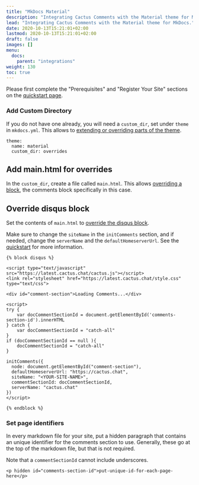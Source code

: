 ```yaml
---
title: "MkDocs Material"
description: "Integrating Cactus Comments with the Material theme for MkDocs."
lead: "Integrating Cactus Comments with the Material theme for MkDocs."
date: 2020-10-13T15:21:01+02:00
lastmod: 2020-10-13T15:21:01+02:00
draft: false
images: []
menu: 
  docs:
    parent: "integrations"
weight: 130
toc: true
---
```


Please first complete the "Prerequisites" and "Register Your Site" sections on the [quickstart page](../quick-start).

### Add Custom Directory
If you do not have one already, you will need a `custom_dir`, set under `theme` in `mkdocs.yml`. 
This allows to [extending or overriding parts of the theme](https://squidfunk.github.io/mkdocs-material/customization/#extending-the-theme).
```
theme:
  name: material
  custom_dir: overrides
```

## Add main.html for overrides
In the `custom_dir`, create a file called `main.html`. 
This allows [overriding a block](https://squidfunk.github.io/mkdocs-material/customization/#overriding-blocks), the comments block specifically in this case.

## Override disqus block
Set the contents of `main.html` to [override the disqus block](https://squidfunk.github.io/mkdocs-material/setup/adding-a-comment-system/#other-comment-systems).

Make sure to change the `siteName` in the `initComments` section, and if needed, change the `serverName` and the `defaultHomeserverUrl`. 
See the [quickstart](../quick-start/#embed-cactus-comments) for more information.

```
{% block disqus %}

<script type="text/javascript" src="https://latest.cactus.chat/cactus.js"></script>
<link rel="stylesheet" href="https://latest.cactus.chat/style.css" type="text/css">

<div id="comment-section">Loading Comments...</div>

<script>
try {
    var docCommentSectionId = document.getElementById('comments-section-id').innerHTML
} catch {
    var docCommentSectionId = "catch-all"
}
if (docCommentSectionId == null ){
    docCommentSectionId = "catch-all"
}

initComments({
  node: document.getElementById("comment-section"),
  defaultHomeserverUrl: "https://cactus.chat",
  siteName: "<YOUR-SITE-NAME>",
  commentSectionId: docCommentSectionId,
  serverName: "cactus.chat"
})
</script>

{% endblock %}
```

### Set page identifiers
In every markdown file for your site, put a hidden paragraph that contains an unique identifier for the comments section to use.
Generally, these go at the top of the markdown file, but that is not required.

Note that a `commentSectionId` cannot include underscores.

```
<p hidden id="comments-section-id">put-unique-id-for-each-page-here</p>
```
